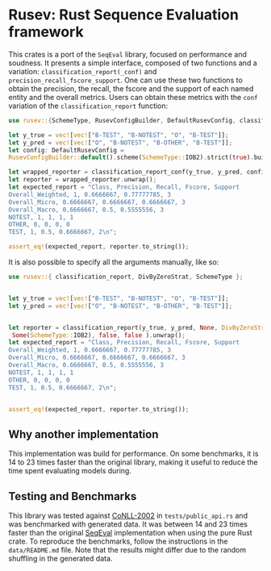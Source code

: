 # Rusev: Rust Sequence Evaluation framework

This crates is a port of the `SeqEval` library, focused on performance and
soudness. It presents a simple interface, composed of two functions and a
variation:  `classification_report(_conf)` and
`precision_recall_fscore_support`. One can use these two functions to obtain
the precision, the recall, the fscore and the support of each named entity and
the overall metrics.  Users can obtain these metrics with the `conf` variation
of the `classification_report` function:

 ```rust
 use rusev::{SchemeType, RusevConfigBuilder, DefaultRusevConfig, classification_report_conf};

 let y_true = vec![vec!["B-TEST", "B-NOTEST", "O", "B-TEST"]];
 let y_pred = vec![vec!["O", "B-NOTEST", "B-OTHER", "B-TEST"]];
 let config: DefaultRusevConfig =
 RusevConfigBuilder::default().scheme(SchemeType::IOB2).strict(true).build();

 let wrapped_reporter = classification_report_conf(y_true, y_pred, config);
 let reporter = wrapped_reporter.unwrap();
 let expected_report = "Class, Precision, Recall, Fscore, Support
 Overall_Weighted, 1, 0.6666667, 0.77777785, 3
 Overall_Micro, 0.6666667, 0.6666667, 0.6666667, 3
 Overall_Macro, 0.6666667, 0.5, 0.5555556, 3
 NOTEST, 1, 1, 1, 1
 OTHER, 0, 0, 0, 0
 TEST, 1, 0.5, 0.6666667, 2\n";

 assert_eq!(expected_report, reporter.to_string());
 ```

It is also possible to specify all the arguments manually, like so:
```rust
use rusev::{ classification_report, DivByZeroStrat, SchemeType };


let y_true = vec![vec!["B-TEST", "B-NOTEST", "O", "B-TEST"]];
let y_pred = vec![vec!["O", "B-NOTEST", "B-OTHER", "B-TEST"]];


let reporter = classification_report(y_true, y_pred, None, DivByZeroStrat::ReplaceBy0,
 Some(SchemeType::IOB2), false, false ).unwrap();
let expected_report = "Class, Precision, Recall, Fscore, Support
Overall_Weighted, 1, 0.6666667, 0.77777785, 3
Overall_Micro, 0.6666667, 0.6666667, 0.6666667, 3
Overall_Macro, 0.6666667, 0.5, 0.5555556, 3
NOTEST, 1, 1, 1, 1
OTHER, 0, 0, 0, 0
TEST, 1, 0.5, 0.6666667, 2\n";


assert_eq!(expected_report, reporter.to_string());
 ```

## Why another implementation
This implementation was build for performance. On some benchmarks, it is 14 to
23 times faster than the original library, making it useful to reduce the time
spent evaluating models during.

## Testing and Benchmarks
This library was tested against
[CoNLL-2002](https://www.clips.uantwerpen.be/conll2002/ner/) in
`tests/public_api.rs` and was benchmarked with generated data. It was between
14 and 23 times faster than the original
[SeqEval](https://github.com/chakki-works/seqeval) implementation when using
the pure Rust crate. To reproduce the benchmarks, follow the instructions in
the `data/README.md` file. Note that the results might differ due to the random
shuffling in the generated data.

